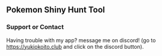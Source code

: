 ## Pokemon Shiny Hunt Tool

### Support or Contact

Having trouble with my app? message me on discord! (go to https://yukiokoito.club and click on the discord button).
